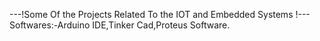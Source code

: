---!Some Of the Projects Related To the IOT and Embedded Systems !---
Softwares:-Arduino IDE,Tinker Cad,Proteus Software.

